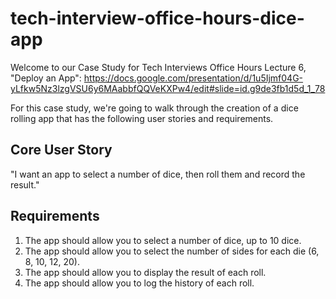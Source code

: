 # tech-interview-office-hours-dice-app
Welcome to our Case Study for Tech Interviews Office Hours Lecture 6, "Deploy an App": https://docs.google.com/presentation/d/1u5Ijmf04G-yLfkw5Nz3lzgVSU6y6MAabbfQQVeKXPw4/edit#slide=id.g9de3fb1d5d_1_78

For this case study, we're going to walk through the creation of a dice rolling app that has the following user stories and requirements.

## Core User Story
"I want an app to select a number of dice, then roll them and record the result."

## Requirements
1. The app should allow you to select a number of dice, up to 10 dice.
2. The app should allow you to select the number of sides for each die (6, 8, 10, 12, 20).
3. The app should allow you to display the result of each roll.
4. The app should allow you to log the history of each roll.

